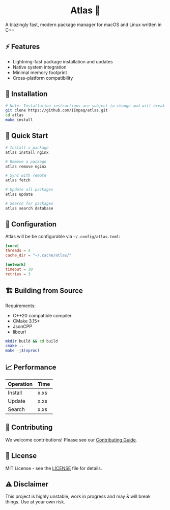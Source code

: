 <h1 align="center">Atlas 🚀</h1>

A blazingly fast, modern package manager for macOS and Linux written in C++

## ⚡️ Features

- Lightning-fast package installation and updates
- Native system integration
- Minimal memory footprint
- Cross-platform compatibility

## 🚀 Installation

```bash
# Note: Installation instructions are subject to change and will break 
git clone https://github.com/IImpaq/atlas.git
cd atlas
make install
```

## 🎯 Quick Start

```bash
# Install a package
atlas install nginx

# Remove a package
atlas remove nginx

# Sync with remote
atlas fetch

# Update all packages
atlas update

# Search for packages
atlas search database
```

## 🔧 Configuration

Atlas will be be configurable via ```~/.config/atlas.toml```:

```toml
[core]
threads = 4
cache_dir = "~/.cache/atlas/"

[network]
timeout = 30
retries = 3
```

## 🏗 Building from Source

Requirements:
- C++20 compatible compiler
- CMake 3.15+
- JsonCPP
- libcurl

```bash
mkdir build && cd build
cmake ..
make -j$(nproc)
```

## 📈 Performance

| Operation | Time |
|-----------|------|
| Install   | x.xs |
| Update    | x.xs |
| Search    | x.xs |

## 🤝 Contributing

We welcome contributions! Please see our [Contributing Guide](CONTRIBUTING.md).

## 📜 License

MIT License - see the [LICENSE](LICENSE) file for details.

## ⚠️ Disclaimer

This project is highly unstable, work in progress and may & will break things. Use at your own risk.
 
